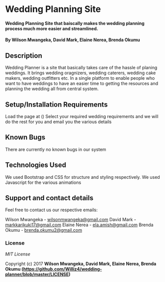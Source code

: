 # Wedding Planning Site

#### Wedding Planning Site that baiscally makes the wedding planning process much more easier and streamlined. 

#### By **Wilson Mwangeka, David Mark, Elaine Nerea, Brenda Okumu**

## Description

Wedding Planner is a site that basically takes care of the hassle of planing weddings. It brings wedding oragnizers, wedding caterers, wedding cake makers, wedding outfitters etc. In a single platform to enable people who want to have weddings to have an easier time to getting the resources and planning the wedding all from central system. 

## Setup/Installation Requirements

Load the page at ()
Select your required wedding requirements and we will do the rest for you and email you the various details

## Known Bugs

There are currently no known bugs in our system

## Technologies Used

We used Bootstrap and CSS for structure and styling respectively. We used Javascript for the various animations 

## Support and contact details

Feel free to contact us our respective emails: 

Wilson Mwangeka -  wilsonmwangeka@gmail.com
David Mark - markkarikuki17@gmail.com
Elaine Nerea - ela.amish@gmail.com
Brenda Okumu - brenda.okumu2@gmail.com

### License

*MIT License*

Copyright (c) 2017 **Wilson Mwangeka, David Mark, Elaine Nerea, Brenda Okumu (https://github.com/Williz4/wedding-planner/blob/master/LICENSE)**